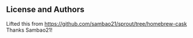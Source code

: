 License and Authors
-------------------
Lifted this from https://github.com/sambao21/sprout/tree/homebrew-cask
Thanks Sambao21!
